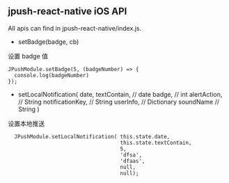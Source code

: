 ## jpush-react-native iOS API

All apis can find in jpush-react-native/index.js.

- setBadge(badge, cb)

设置 badge 值
```
JPushModule.setBadge(5, (badgeNumber) => {
  console.log(badgeNumber)
});
```

- setLocalNotification( date,
                        textContain,     // date
                        badge,           // int
                        alertAction,     // String
                        notificationKey, // String
                        userInfo,   // Dictionary
                        soundName   // String
                        )

设置本地推送
```
  JPushModule.setLocalNotification( this.state.date, 
                                    this.state.textContain,
                                    5, 
                                    'dfsa',
                                    'dfaas',
                                    null,
                                    null);
```


